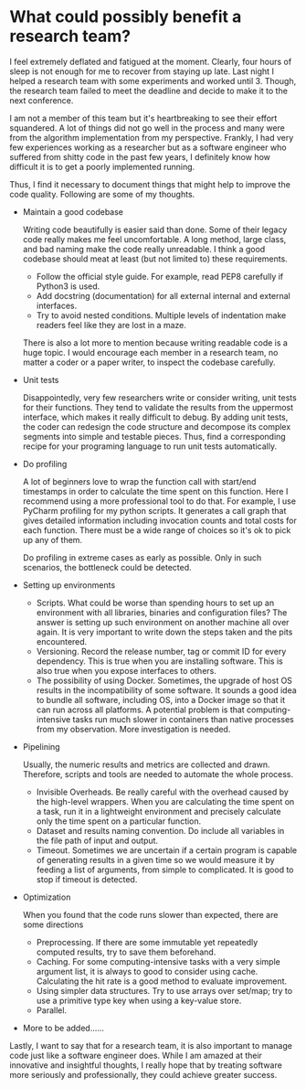 # What could possibly benefit a research team?

I feel extremely deflated and fatigued at the moment. Clearly, four hours of sleep is not enough for me to recover from staying up late. Last night I helped a research team with some experiments and worked until 3. Though, the research team failed to meet the deadline and decide to make it to the next conference.

I am not a member of this team but it's heartbreaking to see their effort squandered. A lot of things did not go well in the process and many were from the algorithm implementation from my perspective. Frankly, I had very few experiences working as a researcher but as a software engineer who suffered from shitty code in the past few years, I definitely know how difficult it is to get a poorly implemented running.

Thus, I find it necessary to document things that might help to improve the code quality. Following are some of my thoughts. 

- Maintain a good codebase

  Writing code beautifully is easier said than done. Some of their legacy code really makes me feel uncomfortable. A long method, large class, and bad naming make the code really unreadable. I think a good codebase should meat at least (but not limited to) these requirements.

  - Follow the official style guide. For example, read PEP8 carefully if Python3 is used.
  - Add docstring (documentation) for all external internal and external interfaces.
  - Try to avoid nested conditions. Multiple levels of indentation make readers feel like they are lost in a maze.

  There is also a lot more to mention because writing readable code is a huge topic. I would encourage each member in a research team, no matter a coder or a paper writer, to inspect the codebase carefully.

- Unit tests

  Disappointedly, very few researchers write or consider writing, unit tests for their functions. They tend to validate the results from the uppermost interface, which makes it really difficult to debug. By adding unit tests, the coder can redesign the code structure and decompose its complex segments into simple and testable pieces. Thus, find a corresponding recipe for your programing language to run unit tests automatically.

- Do profiling

  A lot of beginners love to wrap the function call with start/end timestamps in order to calculate the time spent on this function. Here I recommend using a more professional tool to do that. For example, I use PyCharm profiling for my python scripts. It generates a call graph that gives detailed information including invocation counts and total costs for each function. There must be a wide range of choices so it's ok to pick up any of them.

  Do profiling in extreme cases as early as possible. Only in such scenarios, the bottleneck could be detected.

- Setting up environments

  - Scripts. What could be worse than spending hours to set up an environment with all libraries, binaries and configuration files? The answer is setting up such environment on another machine all over again. It is very important to write down the steps taken and the pits encountered.
  - Versioning. Record the release number, tag or commit ID for every dependency. This is true when you are installing software. This is also true when you expose interfaces to others.
  - The possibility of using Docker. Sometimes, the upgrade of host OS results in the incompatibility of some software. It sounds a good idea to bundle all software, including OS, into a Docker image so that it can run across all platforms. A potential problem is that computing-intensive tasks run much slower in containers than native processes from my observation. More investigation is needed.

- Pipelining

  Usually, the numeric results and metrics are collected and drawn. Therefore, scripts and tools are needed to automate the whole process. 

  - Invisible Overheads. Be really careful with the overhead caused by the high-level wrappers. When you are calculating the time spent on a task, run it in a lightweight environment and precisely calculate only the time spent on a particular function.
  - Dataset and results naming convention. Do include all variables in the file path of input and output.
  - Timeout. Sometimes we are uncertain if a certain program is capable of generating results in a given time so we would measure it by feeding a list of arguments, from simple to complicated. It is good to stop if timeout is detected.

- Optimization

  When you found that the code runs slower than expected, there are some directions 

  - Preprocessing. If there are some immutable yet repeatedly computed results,  try to save them beforehand.
  - Caching. For some computing-intensive tasks with a very simple argument list, it is always to good to consider using cache. Calculating the hit rate is a good method to evaluate improvement.
  - Using simpler data structures. Try to use arrays over set/map; try to use a primitive type key when using a key-value store.
  - Parallel.

- More to be added......

Lastly, I want to say that for a research team, it is also important to manage code just like a software engineer does. While I am amazed at their innovative and insightful thoughts, I really hope that by treating software more seriously and professionally, they could achieve greater success.